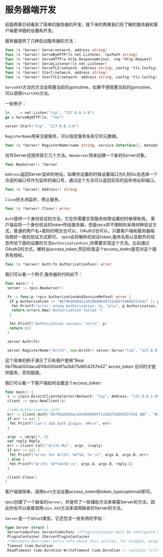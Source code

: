 # 服务器端开发

前面两章已经看到了简单的服务器的开发，接下来的两章我们将了解的服务器和客户端更详细的设置和开发。

服务器提供了几种启动服务器的方法：

```go 
func (s *Server) Serve(network, address string)
func (s *Server) ServeByHTTP(ln net.Listener, rpcPath string)
func (s *Server) ServeHTTP(w http.ResponseWriter, req *http.Request)
func (s *Server) ServeListener(ln net.Listener)
func (s *Server) ServeTLS(network, address string, config *tls.Config)
func (s *Server) Start(network, address string)
func (s *Server) StartTLS(network, address string, config *tls.Config)
```

`ServeXXX`方法的方法会阻塞当前的goroutine，如果不想阻塞当前的goroutine，可以调用`StartXXX`方法。

一些例子：
```go
ln, _ := net.Listen("tcp", "127.0.0.1:0")
go s.ServeByHTTP(ln, "foo")
```

```go
server.Start("tcp", "127.0.0.1:0")
```

`RegisterName`用来注册服务，可以指定服务名和它的元数据。
```go
func (s *Server) RegisterName(name string, service interface{}, metadata ...string) 
```

另外Server还提供其它几个方法。`NewServer`用来创建一个新的Server对象。
```go
func NewServer() *Server
```

`Address`返回Server监听的地址。如果你设置的时候设置端口为0,则Go会选择一个合适的端口号作为监听的端口号，通过这个方法可以返回实际的监听地址和端口。
```go
func (s *Server) Address() string
```

`Close`则关闭监听，停止服务。
```go
func (s *Server) Close() error
```

`Auth`提供一个身份验证的方法，它在你需要实现服务权限设置的时候很有用。
客户端会将一个身份验证的token传给服务器，但是rpcx并不限制你采用何种验证方式，普通的用户名+密码的明文也可以，OAuth2也可以，只要客户端和服务器端协商好一致的验证方式即可。
rpcx会将解析的验证token,服务名称以及额外的信息传给下面的设置的方法`AuthorizationFunc`,你需要实现这个方法。比如通过OAuth2的方式，解析出access_token,然后检查这个access_toekn是否对这个服务有授权。
```go
func (s *Server) Auth(fn AuthorizationFunc) error
```

我们可以看一个例子,服务器的代码如下：
```go 
func main() {
 server := rpcx.NewServer()

 fn := func(p *rpcx.AuthorizationAndServiceMethod) error {
  if p.Authorization != "0b79bab50daca910b000d4f1a2b675d604257e42" || p.Tag != "Bearer" {
   fmt.Printf("error: wrong Authorization: %s, %s\n", p.Authorization, p.Tag)
   return errors.New("Authorization failed ")
  }

  fmt.Printf("Authorization success: %+v\n", p)
  return nil
 }

 server.Auth(fn)

 server.RegisterName("Arith", new(Arith)) server.Serve("tcp", "127.0.0.1:8972")}
```
这个简单的例子演示了只有用户使用"Bear 0b79bab50daca910b000d4f1a2b675d604257e42" acces_token 访问时才提供服务，否则报错。

我们可以看一下客户端如何设置这个access_token:
```go 
func main() {
 s := &rpcx.DirectClientSelector{Network: "tcp", Address: "127.0.0.1:8972", DialTimeout: 10 * time.Second}
 client := rpcx.NewClient(s)

 //add Authorization info
 err := client.Auth("0b79bab50daca910b000d4f1a2b675d604257e42_ABC", "Bearer")
 if err != nil {
  fmt.Printf("can't add auth plugin: %#v\n", err)
 }

 args := &Args{7, 8}
 var reply Reply
 err = client.Call("Arith.Mul", args, &reply)
 if err != nil {
  fmt.Printf("error for Arith: %d*%d, %v \n", args.A, args.B, err) 
 } else {
  fmt.Printf("Arith: %d*%d=%d \n", args.A, args.B, reply.C)
 }

 client.Close()
}
```
客户端很简单，调用`Auth`方法设置access_token和token_type(optional)即可。


rpcx创建了一个缺省的`Server`，并提供了一些辅助方法来暴露Server的方法，因此你也可以直接调用`rpcx.XXX`方法来调用缺省的Server的方法。


`Server`是一个struct类型，它还包含一些有用的字段：
```go 
type Server struct {
 ServerCodecFunc ServerCodecFunc //PluginContainer must be configured before starting and Register plugins must be configured before invoking RegisterName method
 PluginContainer IServerPluginContainer
 //Metadata describes extra info about this service, for example, weight, active status Metadata string
 Timeout time.Duration
 ReadTimeout time.Duration WriteTimeout time.Duration // contains filtered or unexported fields }

```





